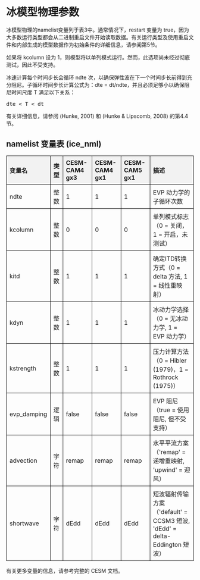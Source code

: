<html lang="zh">
<head>
    <meta charset="UTF-8">
    <meta name="viewport" content="width=device-width, initial-scale=1.0">
    <title>冰模型物理参数</title>
    <style>
        table {
            width: 100%;
            border-collapse: collapse;
        }
        th, td {
            border: 1px solid black;
            padding: 8px;
            text-align: left;
        }
        th {
            background-color: #f2f2f2;
        }
    </style>
</head>
<body>
    <h1>冰模型物理参数</h1>
    <p>冰模型物理的namelist变量列于表3中。通常情况下，restart 变量为 true，因为大多数运行类型都会从二进制重启文件开始读取数据。有关运行类型及使用重启文件和内部生成的模型数据作为初始条件的详细信息，请参阅第5节。</p>
    <p>如果将 kcolumn 设为 1，则模型将以单列模式运行。然而，此选项尚未经过彻底测试，因此不受支持。</p>
    <p>冰速计算每个时间步长会循环 ndte 次，以确保弹性波在下一个时间步长前得到充分阻尼。子循环时间步长计算公式为：dte = dt/ndte，并且必须足够小以确保阻尼时间尺度 T 满足以下关系：</p>
    <pre>dte < T < dt</pre>
    <p>有关详细信息，请参阅 (Hunke, 2001) 和 (Hunke & Lipscomb, 2008) 的第4.4节。</p>
    <h2>namelist 变量表 (ice_nml)</h2>
    <table>
        <tr>
            <th>变量名</th>
            <th>类型</th>
            <th>CESM-CAM4 gx3</th>
            <th>CESM-CAM4 gx1</th>
            <th>CESM-CAM5 gx1</th>
            <th>描述</th>
        </tr>
        <tr>
            <td>ndte</td>
            <td>整数</td>
            <td>1</td>
            <td>1</td>
            <td>1</td>
            <td>EVP 动力学的子循环次数</td>
        </tr>
        <tr>
            <td>kcolumn</td>
            <td>整数</td>
            <td>0</td>
            <td>0</td>
            <td>0</td>
            <td>单列模式标志（0 = 关闭，1 = 开启，未测试）</td>
        </tr>
        <tr>
            <td>kitd</td>
            <td>整数</td>
            <td>1</td>
            <td>1</td>
            <td>1</td>
            <td>确定ITD转换方式（0 = delta 方法, 1 = 线性重映射）</td>
        </tr>
        <tr>
            <td>kdyn</td>
            <td>整数</td>
            <td>1</td>
            <td>1</td>
            <td>1</td>
            <td>冰动力学选择（0 = 无冰动力学, 1 = EVP 动力学）</td>
        </tr>
        <tr>
            <td>kstrength</td>
            <td>整数</td>
            <td>1</td>
            <td>1</td>
            <td>1</td>
            <td>压力计算方法（0 = Hibler (1979)，1 = Rothrock (1975)）</td>
        </tr>
        <tr>
            <td>evp_damping</td>
            <td>逻辑</td>
            <td>false</td>
            <td>false</td>
            <td>false</td>
            <td>EVP 阻尼（true = 使用阻尼, 但不受支持）</td>
        </tr>
        <tr>
            <td>advection</td>
            <td>字符</td>
            <td>remap</td>
            <td>remap</td>
            <td>remap</td>
            <td>水平平流方案（'remap' = 递增重映射, 'upwind' = 迎风）</td>
        </tr>
        <tr>
            <td>shortwave</td>
            <td>字符</td>
            <td>dEdd</td>
            <td>dEdd</td>
            <td>dEdd</td>
            <td>短波辐射传输方案（'default' = CCSM3 短波, 'dEdd' = delta-Eddington 短波）</td>
        </tr>
    </table>
    <p>有关更多变量的信息，请参考完整的 CESM 文档。</p>
</body>
</html>
